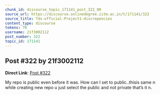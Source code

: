 ```yaml
---
chunk_id: discourse_topic_171141_post_322_00
source_url: https://discourse.onlinedegree.iitm.ac.in/t/171141/322
source_title: Tds-official-Project1-discrepencies
content_type: discourse
tokens: 76
username: 21f3002112
post_number: 322
topic_id: 171141
---
```


## Post #322 by 21f3002112

**Direct Link**: [Post #322](https://discourse.onlinedegree.iitm.ac.in/t/171141/322)

My repo is public even before it was. How can I set to public..thisis same n while creating new repo u just select the public and not private that’s it n.
